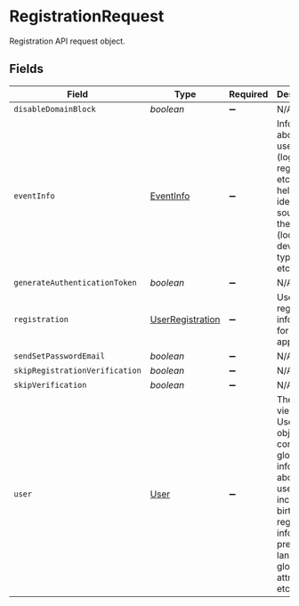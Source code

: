 # RegistrationRequest

Registration API request object.


## Fields

| Field                                                                                                                                                                              | Type                                                                                                                                                                               | Required                                                                                                                                                                           | Description                                                                                                                                                                        |
| ---------------------------------------------------------------------------------------------------------------------------------------------------------------------------------- | ---------------------------------------------------------------------------------------------------------------------------------------------------------------------------------- | ---------------------------------------------------------------------------------------------------------------------------------------------------------------------------------- | ---------------------------------------------------------------------------------------------------------------------------------------------------------------------------------- |
| `disableDomainBlock`                                                                                                                                                               | *boolean*                                                                                                                                                                          | :heavy_minus_sign:                                                                                                                                                                 | N/A                                                                                                                                                                                |
| `eventInfo`                                                                                                                                                                        | [EventInfo](../../models/shared/eventinfo.md)                                                                                                                                      | :heavy_minus_sign:                                                                                                                                                                 | Information about a user event (login, register, etc) that helps identify the source of the event (location, device type, OS, etc).                                                |
| `generateAuthenticationToken`                                                                                                                                                      | *boolean*                                                                                                                                                                          | :heavy_minus_sign:                                                                                                                                                                 | N/A                                                                                                                                                                                |
| `registration`                                                                                                                                                                     | [UserRegistration](../../models/shared/userregistration.md)                                                                                                                        | :heavy_minus_sign:                                                                                                                                                                 | User registration information for a single application.                                                                                                                            |
| `sendSetPasswordEmail`                                                                                                                                                             | *boolean*                                                                                                                                                                          | :heavy_minus_sign:                                                                                                                                                                 | N/A                                                                                                                                                                                |
| `skipRegistrationVerification`                                                                                                                                                     | *boolean*                                                                                                                                                                          | :heavy_minus_sign:                                                                                                                                                                 | N/A                                                                                                                                                                                |
| `skipVerification`                                                                                                                                                                 | *boolean*                                                                                                                                                                          | :heavy_minus_sign:                                                                                                                                                                 | N/A                                                                                                                                                                                |
| `user`                                                                                                                                                                             | [User](../../models/shared/user.md)                                                                                                                                                | :heavy_minus_sign:                                                                                                                                                                 | The global view of a User. This object contains all global information about the user including birth date, registration information  preferred languages, global attributes, etc. |